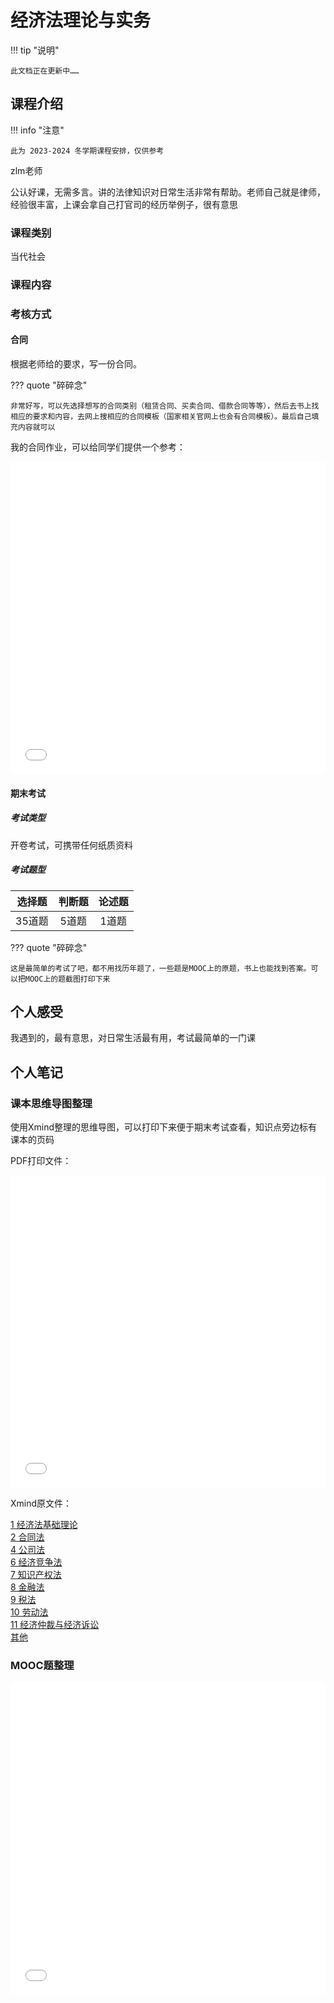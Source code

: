# 经济法理论与实务

!!! tip "说明"

    此文档正在更新中……

## 课程介绍

!!! info "注意"

    此为 2023-2024 冬学期课程安排，仅供参考

zlm老师

公认好课，无需多言。讲的法律知识对日常生活非常有帮助。老师自己就是律师，经验很丰富，上课会拿自己打官司的经历举例子，很有意思

### 课程类别

当代社会

### 课程内容

### 考核方式

#### 合同

根据老师给的要求，写一份合同。

??? quote "碎碎念"

    非常好写，可以先选择想写的合同类别（租赁合同、买卖合同、借款合同等等），然后去书上找相应的要求和内容，去网上搜相应的合同模板（国家相关官网上也会有合同模板）。最后自己填充内容就可以

我的合同作业，可以给同学们提供一个参考：

<embed src="../../../file/economic_law/economic_law_doc13.pdf" type="application/pdf" width="100%" height="500" />

#### 期末考试

##### 考试类型

开卷考试，可携带任何纸质资料

##### 考试题型

| 选择题 | 判断题 | 论述题 |
| :-----: | :-----: | :-----: |
| 35道题 | 5道题 | 1道题 |

??? quote "碎碎念"

    这是最简单的考试了吧，都不用找历年题了，一些题是MOOC上的原题，书上也能找到答案。可以把MOOC上的题截图打印下来

## 个人感受

我遇到的，最有意思，对日常生活最有用，考试最简单的一门课

## 个人笔记

### 课本思维导图整理

使用Xmind整理的思维导图，可以打印下来便于期末考试查看，知识点旁边标有课本的页码

PDF打印文件：

<embed src="../../../file/economic_law/economic_law_doc1.pdf" type="application/pdf" width="100%" height="500" />

Xmind原文件：

[1 经济法基础理论](../../file/economic_law/economic_law_doc2.xmind)<br/>
[2 合同法](../../file/economic_law/economic_law_doc3.xmind)<br/>
[4 公司法](../../file/economic_law/economic_law_doc4.xmind)<br/>
[6 经济竞争法](../../file/economic_law/economic_law_doc5.xmind)<br/>
[7 知识产权法](../../file/economic_law/economic_law_doc6.xmind)<br/>
[8 金融法](../../file/economic_law/economic_law_doc7.xmind)<br/>
[9 税法](../../file/economic_law/economic_law_doc8.xmind)<br/>
[10 劳动法](../../file/economic_law/economic_law_doc9.xmind)<br/>
[11 经济仲裁与经济诉讼](../../file/economic_law/economic_law_doc10.xmind)<br/>
[其他](../../file/economic_law/economic_law_doc11.xmind)

### MOOC题整理

<embed src="../../../file/economic_law/economic_law_doc12.pdf" type="application/pdf" width="100%" height="500" />
